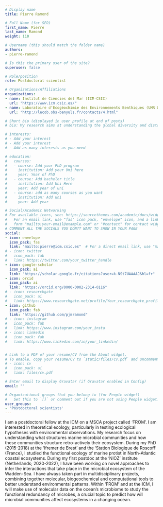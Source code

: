 ```yaml
---
# Display name
title: Pierre Ramond

# Full Name (for SEO)
first_name: Pierre
last_name: Ramond
weight: 110

# Username (this should match the folder name)
authors:
- pierre-ramond

# Is this the primary user of the site?
superuser: false

# Role/position
role: Postdoctoral scientist

# Organizations/Affiliations
organizations:
- name: Institut de Ciències del Mar (ICM-CSIC)
  url: "https://www.icm.csic.es/"
- name: Laboratoire d'Ecogéochimie des Environnements Benthiques (UMR 8222, SU-CNRS)
  url: "http://lecob.obs-banyuls.fr/contacts/4.html"

# Short bio (displayed in user profile at end of posts)
# bio: My research aims at understanding the global diversity and distribution of eukaryotic and prokaryotic microbes employing curated phylogenetic frameworks focusing on novel environmental taxa.

# interests:
# - Add your interest
# - Add your interest
# - Add as many interests as you need

# education:
#   courses:
#   - course: Add your PhD program
#     institution: Add your Uni here
#     year: Year of PhD
#   - course: Add bachelor title
#     institution: Add Uni Here
#     year: Add year of uni
#   - course: add as many courses as you want
#     institution: Add uni
#     year: Add year

# Social/Academic Networking
# For available icons, see: https://sourcethemes.com/academic/docs/widgets/#icons
#   For an email link, use "fas" icon pack, "envelope" icon, and a link in the
#   form "mailto:your-email@example.com" or "#contact" for contact widget.
# COMMENT ALL THE SOCIALS YOU DON?T WANT TO SHOW IN YOUR PAGE
social:
- icon: envelope
  icon_pack: fas
  link: "mailto:pierre@icm.csic.es"  # For a direct email link, use "mailto:test@example.org".
# - icon: twitter
#   icon_pack: fab
#   link: https://twitter.com/your_twitter_handle
- icon: google-scholar
  icon_pack: ai
  link: "https://scholar.google.fr/citations?user=k-NSt7UAAAAJ&hl=fr"
- icon: orcid
  icon_pack: ai
  link: "https://orcid.org/0000-0002-2314-0116"
# - icon: researchgate
#   icon_pack: ai
#   link: https://www.researchgate.net/profile/Your_researchgate_profile
- icon: github
  icon_pack: fab
  link: "https://github.com/pjmramond"
# - icon: instagram
#   icon_pack: fab
#   link: https://www.instagram.com/your_insta
# - icon: linkedin
#   icon_pack: fab
#   link: https://www.linkedin.com/in/your_linkedin/


# Link to a PDF of your resume/CV from the About widget.
# To enable, copy your resume/CV to `static/files/cv.pdf` and uncomment the lines below.
# - icon: cv
#   icon_pack: ai
#   link: files/cv.pdf

# Enter email to display Gravatar (if Gravatar enabled in Config)
email: ""

# Organizational groups that you belong to (for People widget)
#   Set this to `[]` or comment out if you are not using People widget.
user_groups:
- 'Postdoctoral scientists'
---
```

I am a postdoctoral fellow at the ICM on a MSCA project called ‘FROM’. I am interested in theoretical ecology, particularly in testing ecological hypotheses with environmental observations. My research focus on understanding what structures marine microbial communities and how these communities structure retro-actively their ecosystem. During my PhD (2015-2018) at the ‘Ifremer de Brest’ and the ‘Station Biologique de Roscoff’ (France), I studied the functional ecology of marine protist in North-Atlantic coastal ecosystems. During my first postdoc at the ‘NIOZ’ institute (Netherlands; 2020-2022), I have been working on novel approaches to infer the interactions that take place in the microbial ecosystem of the Wadden-Sea. I have always taken part in multidisciplinary projects, combining together molecular, biogeochemical and computational tools to better understand environmental patterns. Within ‘FROM’ and at the ICM, I will make use of molecular data on the ocean’s microbiome to study the functional redundancy of microbes, a crucial topic to predict how will microbial communities affect ecosystems in a changing ocean.
